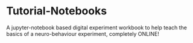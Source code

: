 # Tutorial-Notebooks
A jupyter-notebook based digital experiment workbook to help teach the basics of a neuro-behaviour experiment, completely ONLINE!
